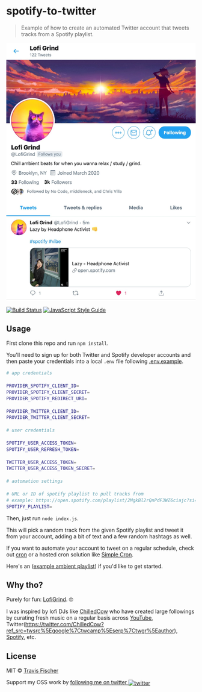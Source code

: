 # spotify-to-twitter

> Example of how to create an automated Twitter account that tweets tracks from a Spotify playlist.

<p align="center">
  <a href="https://twitter.com/lofigrind" title="LofiGrind">
    <img src="https://raw.githubusercontent.com/transitive-bullshit/spotify-to-twitter/master/media/lofigrind.jpg" alt="LofiGrind Twitter Account" width="598" />
  </a>
</p>

[![Build Status](https://travis-ci.com/transitive-bullshit/get-apex-domain-name.svg?branch=master)](https://travis-ci.com/transitive-bullshit/get-apex-domain-name) [![JavaScript Style Guide](https://img.shields.io/badge/code_style-standard-brightgreen.svg)](https://standardjs.com)

## Usage

First clone this repo and run `npm install`.

You'll need to sign up for both Twitter and Spotify developer accounts and then paste your credentials into a local `.env` file following [.env.example](./.env.example).

```sh
# app credentials

PROVIDER_SPOTIFY_CLIENT_ID=
PROVIDER_SPOTIFY_CLIENT_SECRET=
PROVIDER_SPOTIFY_REDIRECT_URI=

PROVIDER_TWITTER_CLIENT_ID=
PROVIDER_TWITTER_CLIENT_SECRET=

# user credentials

SPOTIFY_USER_ACCESS_TOKEN=
SPOTIFY_USER_REFRESH_TOKEN=

TWITTER_USER_ACCESS_TOKEN=
TWITTER_USER_ACCESS_TOKEN_SECRET=

# automation settings

# URL or ID of spotify playlist to pull tracks from
# example: https://open.spotify.com/playlist/2MgkBl2rQnPdF3WZ6ciajc?si=gF7XkYJLRBWo8lxoMKmySA
SPOTIFY_PLAYLIST=
```

Then, just run `node index.js`.

This will pick a random track from the given Spotify playlist and tweet it from your account, adding a bit of text and a few random hashtags as well.

If you want to automate your account to tweet on a regular schedule, check out [cron](https://opensource.com/article/17/11/how-use-cron-linux) or a hosted cron solution like [Simple Cron](https://simplecron.dev).

Here's an ([example ambient playlist](https://open.spotify.com/playlist/2MgkBl2rQnPdF3WZ6ciajc?si=keroU0kmS7CcgXiw-toJjQ)) if you'd like to get started.

## Why tho?

Purely for fun: [LofiGrind](https://twitter.com/lofigrind). 🤓

I was inspired by lofi DJs like [ChilledCow](https://twitter.com/ChilledCow?ref_src=twsrc%5Egoogle%7Ctwcamp%5Eserp%7Ctwgr%5Eauthor) who have created large followings by curating fresh music on a regular basis across [YouTube](https://www.youtube.com/channel/UCSJ4gkVC6NrvII8umztf0Ow), Twitter(https://twitter.com/ChilledCow?ref_src=twsrc%5Egoogle%7Ctwcamp%5Eserp%7Ctwgr%5Eauthor), [Spotify](https://open.spotify.com/user/chilledcow?si=VeqVRyGHTcqQylOesJ0PpA), etc.

## License

MIT © [Travis Fischer](https://github.com/transitive-bullshit)

Support my OSS work by <a href="https://twitter.com/transitive_bs">following me on twitter <img src="https://storage.googleapis.com/saasify-assets/twitter-logo.svg" alt="twitter" height="24px" align="center"></a>
